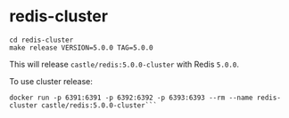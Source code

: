 # redis-cluster

```
cd redis-cluster
make release VERSION=5.0.0 TAG=5.0.0
```

This will release `castle/redis:5.0.0-cluster` with Redis `5.0.0`.

To use cluster release:

```
docker run -p 6391:6391 -p 6392:6392 -p 6393:6393 --rm --name redis-cluster castle/redis:5.0.0-cluster```
